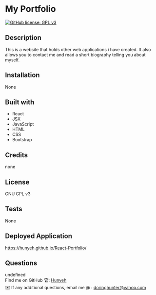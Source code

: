 # My Portfolio
[![GitHub license: GPL v3](https://img.shields.io/badge/License-GPLv3-blue.svg)](https://www.gnu.org/licenses/gpl-3.0)

## Description
This is a website that holds other web applications i have created. It also allows you to contact me and read a short biography telling you about myself.

## Installation 
None

## Built with
* React
* JSX
* JavaScript
* HTML
* CSS
* Bootstrap

## Credits
none 

## License
  GNU GPL v3

## Tests
None

## Deployed Application
https://hunyeh.github.io/React-Portfolio/

## Questions
undefined
  <br />
  Find me on GitHub 🏆: [Hunyeh](https://github.com/Hunyeh)
  <br />
  ✉️ If any additional questions, email me @ : doringhunter@yahoo.com